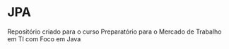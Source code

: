 # JPA
Repositório criado para o curso Preparatório para o Mercado de Trabalho em TI com Foco em Java
